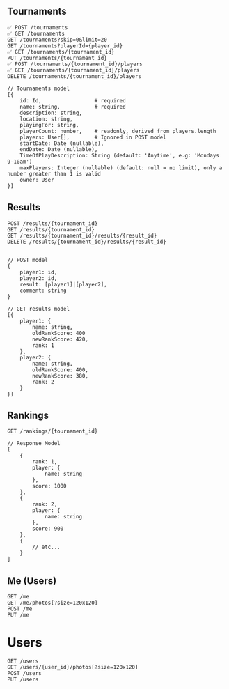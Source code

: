 
## Tournaments

    ✅ POST /tournaments
    ✅ GET /tournaments
    GET /tournaments?skip=0&limit=20
    GET /tournaments?playerId={player_id}
    ✅ GET /tournaments/{tournament_id}
    PUT /tournaments/{tournament_id}
    ✅ POST /tournaments/{tournament_id}/players
    ✅ GET /tournaments/{tournament_id}/players
    DELETE /tournaments/{tournament_id}/players
    
    // Tournaments model
    [{
        id: Id,                 # required
        name: string,           # required
        description: string,
        location: string,
        playingFor: string,
        playerCount: number,    # readonly, derived from players.length
        players: User[],        # Ignored in POST model
        startDate: Date (nullable),
        endDate: Date (nullable),
        TimeOfPlayDescription: String (default: 'Anytime', e.g: 'Mondays 9-10am')
        maxPlayers: Integer (nullable) (default: null = no limit), only a number greater than 1 is valid
        owner: User
    }]

## Results

    POST /results/{tournament_id}
    GET /results/{tournament_id}
    GET /results/{tournament_id}/results/{result_id}
    DELETE /results/{tournament_id}/results/{result_id}


    // POST model
    {
        player1: id,
        player2: id,
        result: [player1]|[player2],
        comment: string
    }

    // GET results model
    [{
        player1: {
            name: string,
            oldRankScore: 400 
            newRankScore: 420,
            rank: 1
        },
        player2: {
            name: string,
            oldRankScore: 400,
            newRankScore: 380,
            rank: 2
        }
    }]

## Rankings

    GET /rankings/{tournament_id}

    // Response Model
    [
        {
            rank: 1,
            player: {
                name: string
            },
            score: 1000
        },
        {
            rank: 2,
            player: {
                name: string
            },
            score: 900
        },
        {
            // etc...
        }
    ]

## Me (Users)

    GET /me
    GET /me/photos[?size=120x120]
    POST /me
    PUT /me

# Users

    GET /users
    GET /users/{user_id}/photos[?size=120x120]
    POST /users
    PUT /users
